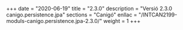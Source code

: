 +++
date        = "2020-06-19"
title       = "2.3.0"
description = "Versió 2.3.0 canigo.persistence.jpa"
sections    = "Canigó"
enllac		= "/INTCAN2199-moduls-canigo.persistence.jpa-2.3.0/"
weight		= 1
+++
